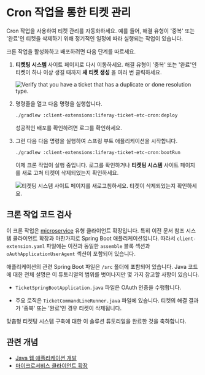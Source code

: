 # Cron 작업을 통한 티켓 관리

Cron 작업을 사용하여 티켓 관리를 자동화하세요. 예를 들어, 해결 유형이 '중복' 또는 '완료'인 티켓을 삭제하기 위해 정기적인 일정에 따라 실행되는 작업이 있습니다.

크론 작업을 활성화하고 배포하려면 다음 단계를 따르세요.

1. **티켓팅 시스템** 사이트 페이지로 다시 이동하세요. 해결 유형이 '중복' 또는 '완료'인 티켓이 하나 이상 생길 때까지 **새 티켓 생성** 을 여러 번 클릭하세요.

   ![Verify that you have a ticket that has a duplicate or done resolution type.](./ticket-management-with-cron-jobs/images/01.png)

1. 명령줄을 열고 다음 명령을 실행합니다.

   ```bash
   ./gradlew :client-extensions:liferay-ticket-etc-cron:deploy
   ```

   성공적인 배포를 확인하려면 로그를 확인하세요.

1. 그런 다음 다음 명령을 실행하여 스프링 부트 애플리케이션을 시작합니다.

   ```bash
   ./gradlew :client-extensions:liferay-ticket-etc-cron:bootRun
   ```

   이제 크론 작업이 실행 중입니다. 로그를 확인하거나 **티켓팅 시스템** 사이트 페이지를 새로 고쳐 티켓이 삭제되었는지 확인하세요.

   ![티켓팅 시스템 사이트 페이지를 새로고침하세요. 티켓이 삭제되었는지 확인하세요.](./ticket-management-with-cron-jobs/images/02.png)

## 크론 작업 코드 검사

이 크론 작업은 [microservice](../../../building-applications/client-extensions/microservice-client-extensions.md) 유형 클라이언트 확장입니다. 특히 이전 문서 참조 시스템 클라이언트 확장과 마찬가지로 Spring Boot 애플리케이션입니다. 따라서 `client-extension.yaml` 파일에는 이전과 동일한 `assemble` 블록 섹션과 `oAuthApplicationUserAgent` 섹션이 포함되어 있습니다.

애플리케이션의 관련 Spring Boot 파일은 `/src` 폴더에 포함되어 있습니다. Java 코드에 대한 전체 설명은 이 튜토리얼의 범위를 벗어나지만 몇 가지 참고할 사항이 있습니다.

* `TicketSpringBootApplication.java` 파일은 OAuth 인증을 수행합니다.

* 주요 로직은 `TicketCommandLineRunner.java` 파일에 있습니다. 티켓의 해결 결과가 '중복' 또는 '완료'인 경우 티켓이 삭제됩니다.

맞춤형 티켓팅 시스템 구축에 대한 이 솔루션 튜토리얼을 완료한 것을 축하합니다.

## 관련 개념

* [Java 웹 애플리케이션 개발](../../../building-applications/developing-a-java-web-application.md)
* [마이크로서비스 클라이언트 확장](../../../building-applications/client-extensions/microservice-client-extensions.md)
